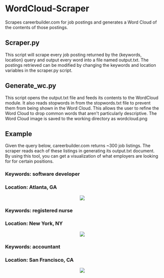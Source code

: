 # WordCloud-Scraper
Scrapes careerbuilder.com for job postings and generates a Word Cloud of the contents of those postings. 

## Scraper.py
This script will scrape every job posting returned by the {keywords, location} query and output every word into a file
named output.txt. The postings retrieved can be modified by changing the keywords and location variables in the scraper.py script.

## Generate_wc.py
This script opens the output.txt file and feeds its contents to the WordCloud module. 
It also reads stopwords in from the stopwords.txt file to prevent them from being shown in the Word Cloud. This allows the user to refine the Word Cloud to drop common words that aren't particularly descriptive. 
The Word Cloud image is saved to the working directory as wordcloud.png

## Example
Given the query below, careerbuilder.com returns ~300 job listings. The scraper reads each of these listings in generating its output.txt document. By using this tool, you can get a visualization of what employers are looking for for certain positions.

### Keywords: software developer
### Location: Atlanta, GA
<p align="center">
  <img src="https://s3.amazonaws.com/gb-github-image-hosting/software-developer.png">
</p>

### Keywords: registered nurse
### Location: New York, NY
<p align="center">
  <img src="https://s3.amazonaws.com/gb-github-image-hosting/registered-nurse.png">
</p>

### Keywords: accountant
### Location: San Francisco, CA
<p align="center">
  <img src="https://s3.amazonaws.com/gb-github-image-hosting/accountant.png">
</p>
